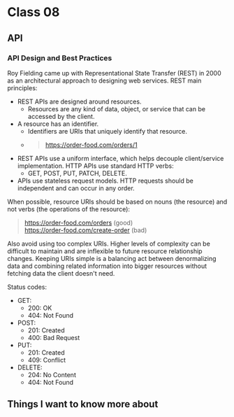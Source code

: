 # Class 08

## API

### API Design and Best Practices

Roy Fielding came up with Representational State Transfer (REST) in 2000 as an architectural approach to designing web services.
REST main principles:

- REST APIs are designed around resources.
  - Resources are any kind of data, object, or service that can be accessed by the client.
- A resource has an identifier.
  - Identifiers are URIs that uniquely identify that resource.
  - > https://order-food.com/orders/1
- REST APIs use a uniform interface, which helps decouple client/service implementation. HTTP APIs use standard HTTP verbs:
  - GET, POST, PUT, PATCH, DELETE.
- APIs use stateless request models. HTTP requests should be independent and can occur in any order.

When possible, resource URIs should be based on nouns (the resource) and not verbs (the operations of the resource):
> https://order-food.com/orders (good)  
> https://order-food.com/create-order (bad)  

Also avoid using too complex URIs. Higher levels of complexity can be difficult to maintain and are inflexible to future resource relationship changes. Keeping URIs simple is a balancing act between denormalizing data and combining related information into bigger resources without fetching data the client doesn't need.

Status codes:

- GET:
  - 200: OK
  - 404: Not Found
- POST:
  - 201: Created
  - 400: Bad Request
- PUT:
  - 201: Created
  - 409: Conflict
- DELETE:
  - 204: No Content
  - 404: Not Found

## Things I want to know more about
